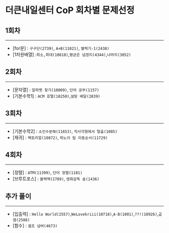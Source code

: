 # 더큰내일센터 CoP 회차별 문제선정

## 1회차

---

- [for문] : `구구단(2739)`, `A+B(11021)`, `별찍기-1(2438)`
- [1차원배열] :`최소,최대(10818)`,`평균은 넘겠지(4344)`,`나머지(3052)`

## 2회차

---

- [문자열] : `알파벳 찾기(10809)`, `단어 공부(1157)`
- [기본수학1] : `ACM 호텔(10250)`,`설탕 배달(2839)`

## 3회차

---

- [기본수학2] : `소인수분해(11653)`, `직사각형에서 탈출(1085)`
- [재귀] : `팩토리얼(10872)`, `하노이 탑 이동순서(11729)`

## 4회차

---

- [정렬] : `ATM(11399)`, `단어 정렬(1181)`
- [브루트포스] : `블랙잭(2789)`, `영화감독 숌(1436)`


## 추가 풀이

---

- [입출력] : `Hello World(2557)`,`WeLovekriii(10718)`,`A-B(1001)`,`??!(10926)`,`곱셈(2588)`
- [함수] : `셀프 넘버(4673)`